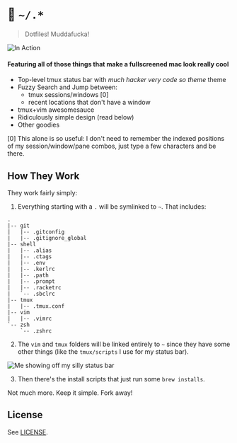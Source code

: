 # 💾 `~/.*`
> Dotfiles! Muddafucka!

![In Action](https://github.com/ostera/dotfiles/raw/master/screenshots/Screen%20Shot%202017-03-14%20at%206.22.30%20PM.png)

#### Featuring all of those things that make a fullscreened mac look really cool
* Top-level tmux status bar with _much hacker very code so theme_ theme
* Fuzzy Search and Jump between:
    * tmux sessions/windows [0]
    * recent locations that don't have a window
* tmux+vim awesomesauce
* Ridiculously simple design (read below)
* Other goodies

[0] This alone is so useful: I don't need to remember the indexed positions of my session/window/pane combos, just type a few characters and be there.

## How They Work

They work fairly simply:

1. Everything starting with a `.` will be symlinked to `~`. That includes:


```
.
|-- git
|   |-- .gitconfig
|   |-- .gitignore_global
|-- shell
|   |-- .alias
|   |-- .ctags
|   |-- .env
|   |-- .kerlrc
|   |-- .path
|   |-- .prompt
|   |-- .racketrc
|   `-- .sbclrc
|-- tmux
|   |-- .tmux.conf
|-- vim
|   |-- .vimrc
`-- zsh
    `-- .zshrc
```

2. The `vim` and `tmux` folders will be linked entirely to `~` since they have some other things (like the `tmux/scripts` I use for my status bar).

![Me showing off my silly status bar](https://github.com/ostera/dotfiles/raw/master/screenshots/Screen%20Shot%202017-03-14%20at%206.11.30%20PM.png)

3. Then there's the install scripts that just run some `brew installs`.

Not much more. Keep it simple. Fork away!

## License

See [LICENSE](https://github.com/ostera/zazen/blob/master/LICENSE).
